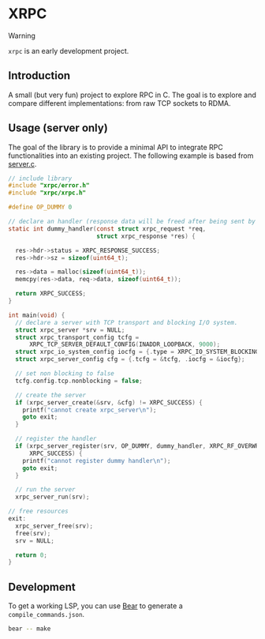 # XRPC

> [!WARNING]
> `xrpc` is an early development project.

## Introduction
A small (but very fun) project to explore RPC in C.
The goal is to explore and compare different implementations: from raw TCP sockets to RDMA.

## Usage (server only)

The goal of the library is to provide a minimal API to integrate RPC functionalities into an existing project.
The following example is based from [server.c](./examples/tcp/server.c).
```c
// include library
#include "xrpc/error.h"
#include "xrpc/xrpc.h"

#define OP_DUMMY 0

// declare an handler (response data will be freed after being sent by the caller)
static int dummy_handler(const struct xrpc_request *req,
                         struct xrpc_response *res) {

  res->hdr->status = XRPC_RESPONSE_SUCCESS;
  res->hdr->sz = sizeof(uint64_t);

  res->data = malloc(sizeof(uint64_t));
  memcpy(res->data, req->data, sizeof(uint64_t));

  return XRPC_SUCCESS;
}

int main(void) {
  // declare a server with TCP transport and blocking I/O system.
  struct xrpc_server *srv = NULL;
  struct xrpc_transport_config tcfg =
      XRPC_TCP_SERVER_DEFAULT_CONFIG(INADDR_LOOPBACK, 9000);
  struct xrpc_io_system_config iocfg = {.type = XRPC_IO_SYSTEM_BLOCKING};
  struct xrpc_server_config cfg = {.tcfg = &tcfg, .iocfg = &iocfg};

  // set non blocking to false
  tcfg.config.tcp.nonblocking = false;

  // create the server
  if (xrpc_server_create(&srv, &cfg) != XRPC_SUCCESS) {
    printf("cannot create xrpc_server\n");
    goto exit;
  }

  // register the handler 
  if (xrpc_server_register(srv, OP_DUMMY, dummy_handler, XRPC_RF_OVERWRITE) !=
      XRPC_SUCCESS) {
    printf("cannot register dummy handler\n");
    goto exit;
  }

  // run the server
  xrpc_server_run(srv);

// free resources
exit:
  xrpc_server_free(srv);
  free(srv);
  srv = NULL;

  return 0;
}

```

## Development
To get a working LSP, you can use [Bear](https://github.com/rizsotto/Bear) to generate a `compile_commands.json`.

```sh
bear -- make
```
